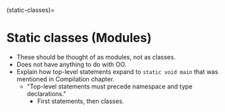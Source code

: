(static-classes)=
# Static classes (Modules)

- These should be thought of as modules, not as classes.
- Does not have anything to do with OO.
- Explain how top-level statements expand to `static void main` that was mentioned in Compilation chapter.
  - "Top-level statements must precede namespace and type declarations."
    - First statements, then classes.
